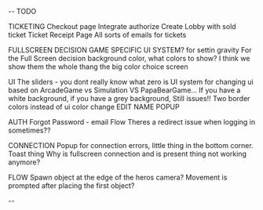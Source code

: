 --
TODO

TICKETING
  Checkout page
    Integrate authorize
    Create Lobby with sold ticket
  Ticket Receipt Page
  All sorts of emails for tickets

FULLSCREEN DECISION
  GAME SPECIFIC UI SYSTEM? for settin gravity
  For the Full Screen decision background color, what colors to show? I think we show them the whole thang the big color choice screen

UI
  The sliders - you dont really know what zero is
  UI system for changing ui based on ArcadeGame vs Simulation VS PapaBearGame...
  If you have a white background, if you have a grey background, Still issues!! Two border colors instead of ui color change
  EDIT NAME POPUP

AUTH
  Forgot Password - email Flow
  Theres a redirect issue when logging in sometimes??

CONNECTION
  Popup for connection errors, little thing in the bottom corner. Toast thing
  Why is fullscreen connection and is present thing not working anymore?

FLOW
  Spawn object at the edge of the heros camera?
  Movement is prompted after placing the first object?

--

